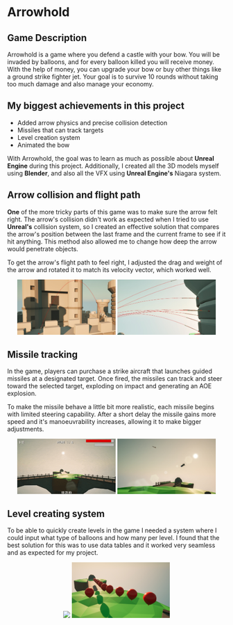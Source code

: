 # Arrowhold

## Game Description
Arrowhold is a game where you defend a castle with your bow. You will be invaded by balloons, and for every balloon killed you will receive money. With the help of money, you can upgrade your bow or buy other things like a ground strike fighter jet. Your goal is to survive 10 rounds without taking too much damage and also manage your economy.

## My biggest achievements in this project
- Added arrow physics and precise collision detection  
- Missiles that can track targets  
- Level creation system  
- Animated the bow

With Arrowhold, the goal was to learn as much as possible about **Unreal Engine** during this project. Additionally, I created all the 3D models myself using **Blender**, and also all the VFX using **Unreal Engine's** Niagara system.

## Arrow collision and flight path
**One** of the more tricky parts of this game was to make sure the arrow felt right. The arrow's collision didn't work as expected when I tried to use **Unreal's** collision system, so I created an effective solution that compares the arrow's position between the last frame and the current frame to see if it hit anything. This method also allowed me to change how deep the arrow would penetrate objects.

To get the arrow's flight path to feel right, I adjusted the drag and weight of the arrow and rotated it to match its velocity vector, which worked well.

<div align="center">
  <img src="Images/arrowhold1.jpg" width="45%" />
  <img src="Images/arrowhold2.jpg" width="45%" />
</div>

## Missile tracking
In the game, players can purchase a strike aircraft that launches guided missiles at a designated target. Once fired, the missiles can track and steer toward the selected target, exploding on impact and generating an AOE explosion.

To make the missile behave a little bit more realistic, each missile begins with limited steering capability. After a short delay the missile gains more speed and it's manoeuvrability increases, allowing it to make bigger adjustments.

<div align="center">
  <img src="Images/arrowholdmissile1.gif" width="45%" />
  <img src="Images/arrowholdmissile2.jpg" width="45%" />
</div>

## Level creating system
To be able to quickly create levels in the game I needed a system where I could input what type of balloons and how many per level. I found that the best solution for this was to use data tables and it worked very seamless and as expected for my project.

<div align="center">
  <img src="Images/arrowholdballoons1.jpg" width="45%" />
  <img src="Images/arrowholdballoons2.jpg" width="45%" />
</div>
